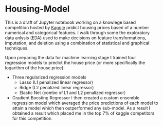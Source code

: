 # Housing-Model

  This is a draft of Jupyter notebook working on a knowlege based competition hosted by [Kaggle](https://www.kaggle.com)
pridict housing prices based of a number numerical and categorical features. I walk through some the exploratory data anlysis 
(EDA) used to make decisions on feature transformations, imputation, and deletion using a combination of statistical and 
graphical techniques. 

  Upon preparing the data for machine learning stage I trained four regression models to predict the house price (or more 
  specifically the logarithm of the house price): 
  - Three regularized regression models
    - Lasso (L1 penalized linear regressor)
    - Ridge (L2 penalized linear regressor)
    - Elastic Net (combo of L1 and L2 penalized regressor)
  - Gradient Boosting Regressor 
I then created a custom ensemble regression model which averaged the price predictions of each model to attain a model which then
outperformed any sub-model. As a result I obtained a result which placed me in the top 7% of kaggle competitors for this
competition.
